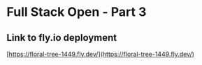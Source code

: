 # Full Stack Open - Part 3

## Link to fly.io deployment

[https://floral-tree-1449.fly.dev/](https://floral-tree-1449.fly.dev/)
